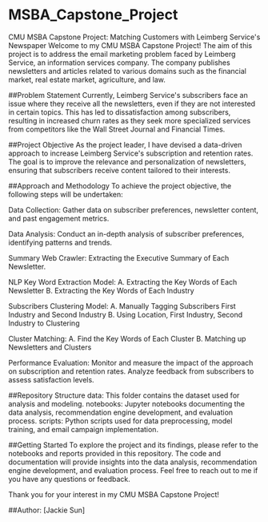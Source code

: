 # MSBA_Capstone_Project
CMU MSBA Capstone Project: Matching Customers with Leimberg Service's Newspaper
Welcome to my CMU MSBA Capstone Project! The aim of this project is to address the email marketing problem faced by Leimberg Service, an information services company. The company publishes newsletters and articles related to various domains such as the financial market, real estate market, agriculture, and law.

##Problem Statement
Currently, Leimberg Service's subscribers face an issue where they receive all the newsletters, even if they are not interested in certain topics. This has led to dissatisfaction among subscribers, resulting in increased churn rates as they seek more specialized services from competitors like the Wall Street Journal and Financial Times.

##Project Objective
As the project leader, I have devised a data-driven approach to increase Leimberg Service's subscription and retention rates. The goal is to improve the relevance and personalization of newsletters, ensuring that subscribers receive content tailored to their interests.

##Approach and Methodology
To achieve the project objective, the following steps will be undertaken:

Data Collection: Gather data on subscriber preferences, newsletter content, and past engagement metrics.

Data Analysis: Conduct an in-depth analysis of subscriber preferences, identifying patterns and trends.

Summary Web Crawler: Extracting the Executive Summary of Each Newsletter.

NLP Key Word Extraction Model: A. Extracting the Key Words of Each Newsletter
                               B. Extracting the Key Words of Each Industry

Subscribers Clustering Model: A. Manually Tagging Subscribers First Industry and Second Industry
                              B. Using Location, First Industry, Second Industry to Clustering

Cluster Matching: A. Find the Key Words of Each Cluster
                  B. Matching up Newsletters and Clusters
                  
Performance Evaluation: Monitor and measure the impact of the approach on subscription and retention rates. Analyze feedback from subscribers to assess satisfaction levels.

##Repository Structure
data: This folder contains the dataset used for analysis and modeling.
notebooks: Jupyter notebooks documenting the data analysis, recommendation engine development, and evaluation process.
scripts: Python scripts used for data preprocessing, model training, and email campaign implementation.

##Getting Started
To explore the project and its findings, please refer to the notebooks and reports provided in this repository. The code and documentation will provide insights into the data analysis, recommendation engine development, and evaluation process. Feel free to reach out to me if you have any questions or feedback.

Thank you for your interest in my CMU MSBA Capstone Project!

##Author: [Jackie Sun]





